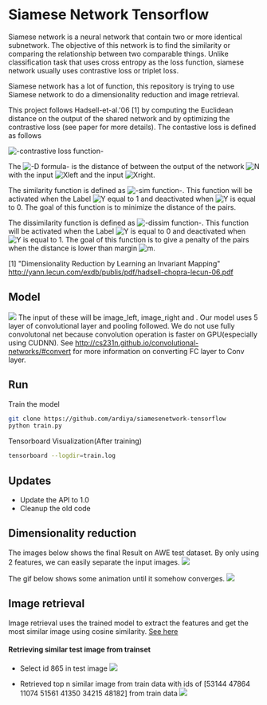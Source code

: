# Siamese Network Tensorflow

Siamese network is a neural network that contain two or more identical subnetwork. The objective of this network is to find the similarity or comparing the relationship between two comparable things. Unlike classification task that uses cross entropy as the loss function, siamese network usually uses contrastive loss or triplet loss.

Siamese network has a lot of function, this repository is trying to use Siamese network to do a dimensionality reduction and image retrieval.

This project follows Hadsell-et-al.'06 [1] by computing the Euclidean distance on the output of the shared network and by optimizing the contrastive loss (see paper for more details). The contastive loss is defined as follows

<img src="https://latex.codecogs.com/gif.latex?\begin{align}&space;L_{contrastive}&space;&=&space;L_{similarity}&plus;L_{dissimilarity}&space;\notag&space;\\&space;&=&space;\frac{1}{2}(Y)(D)^2&plus;\frac{1}{2}(1-Y)(max(0,m-D))^2&space;\notag&space;\end{align}" title="\begin{align} L_{contrastive} &= L_{similarity}+L_{dissimilarity} \notag \\ &= \frac{1}{2}(Y)(D)^2+\frac{1}{2}(1-Y)(max(0,m-D))^2 \notag \end{align}" alt="-contrastive loss function-"/>

The <img src="https://latex.codecogs.com/gif.latex?D=\sqrt{(N(x_{left}-x_{right}))2}"  alt="-D formula-" /> is the distance of between the output of the network <img src="https://latex.codecogs.com/gif.latex?N"  alt="N" /> with the input <img src="https://latex.codecogs.com/gif.latex?x_{left}"  alt="Xleft" /> and the input <img src="https://latex.codecogs.com/gif.latex?x_{right}"  alt="Xright" />. 

The similarity function is defined as <img src="https://latex.codecogs.com/gif.latex?L_{similarity}=\frac{1}{2}(Y)(D)^2" alt="-sim function-" />. This function will be activated when the Label <img src="https://latex.codecogs.com/gif.latex?Y"  alt="Y" /> equal to 1 and deactivated when <img src="https://latex.codecogs.com/gif.latex?Y"  alt="Y" /> is equal to 0. The goal of this function is to minimize the distance of the pairs.

The dissimilarity function is defined as <img src="https://latex.codecogs.com/gif.latex?L_{similarity}=\frac{1}{2}(1-Y)(max(0,m-D))^2" alt="-dissim function-" />. This function will be activated when the Label <img src="https://latex.codecogs.com/gif.latex?Y"  alt="Y" /> is equal to 0 and deactivated when <img src="https://latex.codecogs.com/gif.latex?Y"  alt="Y" /> is equal to 1. The goal of this function is to give a penalty of the pairs when the distance is lower than margin <img src="https://latex.codecogs.com/gif.latex?m"  alt="m" />.

[1] "Dimensionality Reduction by Learning an Invariant Mapping"
    http://yann.lecun.com/exdb/publis/pdf/hadsell-chopra-lecun-06.pdf

## Model
![](https://github.com/ardiya/siamesenetwork-tensorflow/raw/master/figure/tensorboard-graph.png)
The input of these will be image_left, image_right and .
Our model uses 5 layer of convolutional layer and pooling followed. We do not use fully convolutonal net because convolution operation is faster on GPU(especially using CUDNN). See http://cs231n.github.io/convolutional-networks/#convert for more information on converting FC layer to Conv layer.

## Run
Train the model
```bash
git clone https://github.com/ardiya/siamesenetwork-tensorflow
python train.py
```

Tensorboard Visualization(After training)
```bash
tensorboard --logdir=train.log
```

## Updates
- Update the API to 1.0
- Cleanup the old code

## Dimensionality reduction
The images below shows the final Result on AWE test dataset. By only using 2 features, we can easily separate the input images.
![](https://github.com/ardiya/siamesenetwork-tensorflow/raw/master/figure/result.jpg)

The gif below shows some animation until it somehow converges.
![](https://raw.githubusercontent.com/ardiya/siamesenetwork-tensorflow/master/figure/myfig.gif)

## Image retrieval
Image retrieval uses the trained model to extract the features and get the most similar image using cosine similarity.
[See here](https://github.com/ardiya/siamesenetwork-tensorflow/blob/master/Similar%20image%20retrieval.ipynb "See the code here")

#### Retrieving similar test image from trainset
- Select id 865 in test image
![](https://github.com/ardiya/siamesenetwork-tensorflow/raw/master/figure/random-test.png)

- Retrieved top n similar image from train data
with ids of [53144 47864 11074 51561 41350 34215 48182] from train data
![](https://github.com/ardiya/siamesenetwork-tensorflow/raw/master/figure/retrieve-from-train.png)